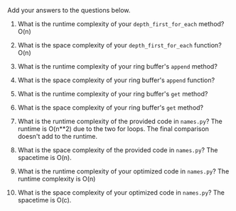 Add your answers to the questions below.

1. What is the runtime complexity of your `depth_first_for_each` method?
    O(n)

2. What is the space complexity of your `depth_first_for_each` function?
    O(n)

1. What is the runtime complexity of your ring buffer's `append` method?

2. What is the space complexity of your ring buffer's `append` function?

3. What is the runtime complexity of your ring buffer's `get` method?

4. What is the space complexity of your ring buffer's `get` method?


5. What is the runtime complexity of the provided code in `names.py`? 
    The runtime is O(n**2) due to the two for loops. The final comparison doesn't add to the runtime.

6. What is the space complexity of the provided code in `names.py`?
    The spacetime is O(n).

7. What is the runtime complexity of your optimized code in `names.py`?
    The runtime complexity is O(n)


8. What is the space complexity of your optimized code in `names.py`?
    The spacetime is O(c).

